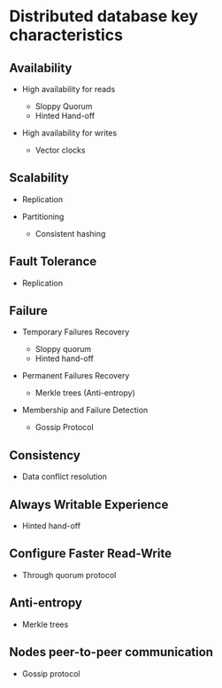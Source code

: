 # Distributed database key characteristics

## **Availability**

- High availability for reads

  - Sloppy Quorum
  - Hinted Hand-off

- High availability for writes

  - Vector clocks

## **Scalability**

- Replication

- Partitioning

  - Consistent hashing

## **Fault Tolerance**

- Replication

## **Failure**

- Temporary Failures Recovery

  - Sloppy quorum
  - Hinted hand-off

- Permanent Failures Recovery

  - Merkle trees
    (Anti-entropy)

- Membership and
  Failure Detection

  - Gossip Protocol

## **Consistency**

- Data conflict resolution

## **Always Writable Experience**

- Hinted hand-off

## **Configure Faster Read-Write**

- Through quorum protocol

## **Anti-entropy**

- Merkle trees

## **Nodes peer-to-peer communication**

- Gossip protocol
